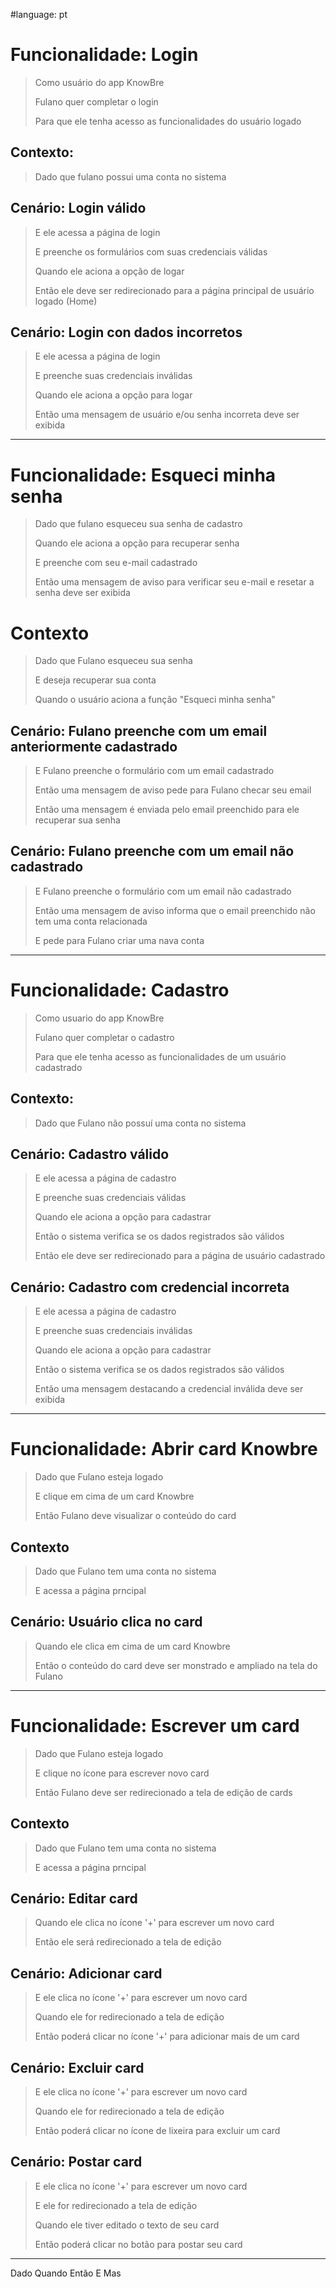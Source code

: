 #language: pt

# Funcionalidade: Login
>Como usuário do app KnowBre
>
>Fulano quer completar o login 
>
>Para que ele tenha acesso as funcionalidades do usuário logado
>   
## Contexto:
>Dado que fulano possui uma conta no sistema
>
## Cenário: Login válido
>E ele acessa a página de login
>
>E preenche os formulários com suas credenciais válidas
>
>Quando ele aciona a opção de logar
>
>Então ele deve ser redirecionado para a página principal de usuário logado (Home)
>
## Cenário: Login con dados incorretos
>E ele acessa a página de login
>
>E preenche suas credenciais inválidas
>
>Quando ele aciona a opção para logar
>
>Então uma mensagem de usuário e/ou senha incorreta deve ser exibida 
>
-----
# Funcionalidade: Esqueci minha senha
>Dado que fulano esqueceu sua senha de cadastro
>
>Quando ele aciona a opção para recuperar senha
>
>E preenche com seu e-mail cadastrado
>
>Então uma mensagem de aviso para verificar seu e-mail e resetar a senha deve ser exibida
>
# Contexto
>Dado que Fulano esqueceu sua senha
>
>E deseja recuperar sua conta
>
>Quando o usuário aciona a função "Esqueci minha senha"
>
## Cenário: Fulano preenche com um email anteriormente cadastrado
>E Fulano preenche o formulário com um email cadastrado
>
>Então uma mensagem de aviso pede para Fulano checar seu email
>
>Então uma mensagem é enviada pelo email preenchido para ele recuperar sua senha
>
## Cenário: Fulano preenche com um email não cadastrado
>E Fulano preenche o formulário com um email não cadastrado
>
>Então uma mensagem de aviso informa que o email preenchido não tem uma conta relacionada
>
>E pede para Fulano criar uma nava conta
>
-----
# Funcionalidade: Cadastro
>Como usuario do app KnowBre
>
>Fulano quer completar o cadastro 
>
>Para que ele tenha acesso as funcionalidades de um usuário cadastrado
>
## Contexto:
>Dado que Fulano não possuí uma conta no sistema
>
## Cenário: Cadastro válido
>E ele acessa a página de cadastro
>
>E preenche suas credenciais válidas
>
>Quando ele aciona a opção para cadastrar
>
>Então o sistema verifica se os dados registrados são válidos
>
>Então ele deve ser redirecionado para a página de usuário cadastrado
>
## Cenário: Cadastro com credencial incorreta
>E ele acessa a página de cadastro
>
>E preenche suas credenciais inválidas
>
>Quando ele aciona a opção para cadastrar
>
>Então o sistema verifica se os dados registrados são válidos
>
>Então uma mensagem destacando a credencial inválida deve ser exibida
-----
# Funcionalidade: Abrir card Knowbre
>Dado que Fulano esteja logado
>
>E clique em cima de um card Knowbre
>
>Então Fulano deve visualizar o conteúdo do card
## Contexto
>Dado que Fulano tem uma conta no sistema
>
>E acessa a página prncipal
>
## Cenário: Usuário clica no card
>Quando ele clica em cima de um card Knowbre
>
>Então o conteúdo do card deve ser monstrado e ampliado na tela do Fulano
>
-----
# Funcionalidade: Escrever um card
>Dado que Fulano esteja logado
>
>E clique no ícone para escrever novo card
>
>Então Fulano deve ser redirecionado a tela de edição de cards
## Contexto
>Dado que Fulano tem uma conta no sistema
>
>E acessa a página prncipal
>
## Cenário: Editar card
>Quando ele clica no ícone '+' para escrever um novo card
>
>Então ele será redirecionado a tela de edição

## Cenário: Adicionar card
>E ele clica no ícone '+' para escrever um novo card
>
>Quando ele for redirecionado a tela de edição
>
>Então poderá clicar no ícone '+' para adicionar mais de um card
>

## Cenário: Excluir card
>E ele clica no ícone '+' para escrever um novo card
>
>Quando ele for redirecionado a tela de edição
>
>Então poderá clicar no ícone de lixeira para excluir um card
>

## Cenário: Postar card
>E ele clica no ícone '+' para escrever um novo card
>
>E ele for redirecionado a tela de edição
>
>Quando ele tiver editado o texto de seu card
>
>Então poderá clicar no botão para postar seu card
>
-----
Dado
Quando
Então
E
Mas
